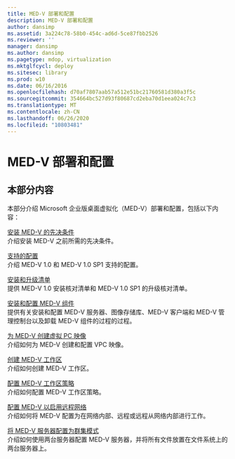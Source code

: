 ```yaml
---
title: MED-V 部署和配置
description: MED-V 部署和配置
author: dansimp
ms.assetid: 3a224c78-58b0-454c-ad6d-5ce87fbb2526
ms.reviewer: ''
manager: dansimp
ms.author: dansimp
ms.pagetype: mdop, virtualization
ms.mktglfcycl: deploy
ms.sitesec: library
ms.prod: w10
ms.date: 06/16/2016
ms.openlocfilehash: d70af7807aab57a512e51bc21760581d380a3f5c
ms.sourcegitcommit: 354664bc527d93f80687cd2eba70d1eea024c7c3
ms.translationtype: MT
ms.contentlocale: zh-CN
ms.lasthandoff: 06/26/2020
ms.locfileid: "10803481"
---
```

# MED-V 部署和配置


## 本部分内容


本部分介绍 Microsoft 企业版桌面虚拟化（MED-V）部署和配置，包括以下内容：

<a href="" id="med-v-installation-prerequisites"></a>[安装 MED-V 的先决条件](med-v-installation-prerequisites.md)  
介绍安装 MED-V 之前所需的先决条件。

<a href="" id="supported-configurations"></a>[支持的配置](supported-configurationsmedv-orientation.md)  
介绍 MED-V 1.0 和 MED-V 1.0 SP1 支持的配置。

<a href="" id="installation-and-upgrade-checklists"></a>[安装和升级清单](installation-and-upgrade-checklists.md)  
提供 MED-V 1.0 安装核对清单和 MED-V 1.0 SP1 的升级核对清单。

<a href="" id="installing-and-configuring-med-v-components"></a>[安装和配置 MED-V 组件](installing-and-configuring-med-v-components.md)  
提供有关安装和配置 MED-V 服务器、图像存储库、MED-V 客户端和 MED-V 管理控制台以及卸载 MED-V 组件的过程的过程。

<a href="" id="creating-a-virtual-pc-image-for-med-v"></a>[为 MED-V 创建虚拟 PC 映像](creating-a-virtual-pc-image-for-med-v.md)  
介绍如何为 MED-V 创建和配置 VPC 映像。

<a href="" id="creating-a-med-v-workspace"></a>[创建 MED-V 工作区](creating-a-med-v-workspacemedv-10-sp1.md)  
介绍如何创建 MED-V 工作区。

<a href="" id="configuring-med-v-workspace-policies"></a>[配置 MED-V 工作区策略](configuring-med-v-workspace-policies.md)  
介绍如何配置 MED-V 工作区策略。

<a href="" id="configuring-med-v-for-remote-networks"></a>[配置 MED-V 以启用远程网络](configuring-med-v-for-remote-networks.md)  
介绍如何将 MED-V 配置为在网络内部、远程或远程从网络内部进行工作。

<a href="" id="configuring-med-v-server-for-cluster-mode"></a>[将 MED-V 服务器配置为群集模式](configuring-med-v-server-for-cluster-mode.md)  
介绍如何使用两台服务器配置 MED-V 服务器，并将所有文件放置在文件系统上的两台服务器上。

 

 





